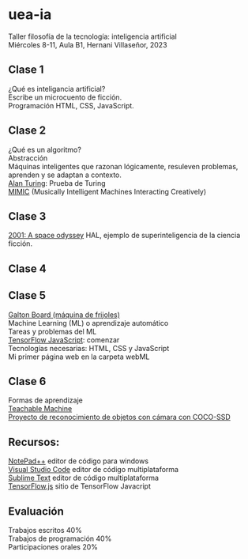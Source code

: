 # uea-ia
Taller filosofía de la tecnología: inteligencia artificial  
Miércoles 8-11, Aula B1, Hernani Villaseñor, 2023  

## Clase 1  
¿Qué es inteligancia artificial?  
Escribe un microcuento de ficción.  
Programación HTML, CSS, JavaScript.  
## Clase 2
¿Qué es un algoritmo?  
Abstracción  
Máquinas inteligentes que razonan lógicamente, resuleven problemas, aprenden y se adaptan a contexto.  
[Alan Turing](https://es.wikipedia.org/wiki/Alan_Turing): Prueba de Turing  
[MIMIC](https://mimicproject.com/about) (Musically Intelligent Machines Interacting Creatively)
## Clase 3
[2001: A space odyssey](https://mubi.com/es/films/2001-a-space-odyssey) HAL, ejemplo de superinteligencia de la ciencia ficción.  
## Clase 4
## Clase 5
[Galton Board (máquina de frijoles)](https://en.wikipedia.org/wiki/Galton_board)  
Machine Learning (ML) o aprendizaje automático  
Tareas y problemas del ML  
[TensorFlow JavaScript](https://www.tensorflow.org/js/tutorials?hl=es-419): comenzar  
Tecnologías necesarias: HTML, CSS y JavaScript  
Mi primer página web en la carpeta webML  
## Clase 6
Formas de aprendizaje  
[Teachable Machine](https://teachablemachine.withgoogle.com/)  
[Proyecto de reconocimiento de objetos con cámara con COCO-SSD](https://codelabs.developers.google.com/codelabs/tensorflowjs-object-detection?hl=en#0)  

## Recursos:
[NotePad++](https://notepad-plus-plus.org/downloads/) editor de código para windows  
[Visual Studio Code](https://code.visualstudio.com/) editor de código multiplataforma  
[Sublime Text](https://www.sublimetext.com/) editor de código multiplataforma  
[TensorFlow.js](https://www.tensorflow.org/js?hl=es-419) sitio de TensorFlow Javacript  
## Evaluación
Trabajos escritos 40%  
Trabajos de programación 40%  
Participaciones orales 20%  
